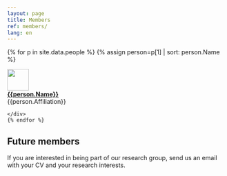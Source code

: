 ```yaml
---
layout: page
title: Members 
ref: members/
lang: en
---
```


{% for p in site.data.people %}
{% assign person=p[1] | sort: person.Name %}
<div class="row">
	<div class="col-md-2"> <img class="img-circle" src="{{site.baseurl}}/assets/{{person.pictureFileStem}}.jpg" width="50"> </div>
		<div class="col-md-3"> <a href="{{person.url}}"> <strong>{{person.Name}}</strong></a> </div> 
		<div class="col-md-4">{{person.Affiliation}}</div>

	</div>
	{% endfor %}



## Future members
If you are interested in being part of our research group, send us an email with your CV and your research interests.

